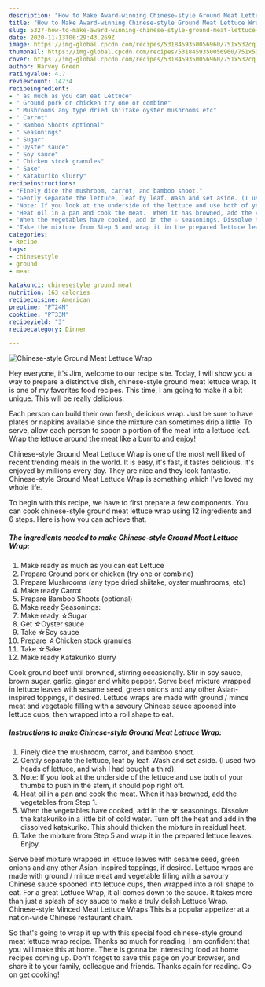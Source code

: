 ```yaml
---
description: "How to Make Award-winning Chinese-style Ground Meat Lettuce Wrap"
title: "How to Make Award-winning Chinese-style Ground Meat Lettuce Wrap"
slug: 5327-how-to-make-award-winning-chinese-style-ground-meat-lettuce-wrap
date: 2020-11-13T06:29:43.269Z
image: https://img-global.cpcdn.com/recipes/5318459350056960/751x532cq70/chinese-style-ground-meat-lettuce-wrap-recipe-main-photo.jpg
thumbnail: https://img-global.cpcdn.com/recipes/5318459350056960/751x532cq70/chinese-style-ground-meat-lettuce-wrap-recipe-main-photo.jpg
cover: https://img-global.cpcdn.com/recipes/5318459350056960/751x532cq70/chinese-style-ground-meat-lettuce-wrap-recipe-main-photo.jpg
author: Harvey Green
ratingvalue: 4.7
reviewcount: 14234
recipeingredient:
- " as much as you can eat Lettuce"
- " Ground pork or chicken try one or combine"
- " Mushrooms any type dried shiitake oyster mushrooms etc"
- " Carrot"
- " Bamboo Shoots optional"
- " Seasonings"
- " Sugar"
- " Oyster sauce"
- " Soy sauce"
- " Chicken stock granules"
- " Sake"
- " Katakuriko slurry"
recipeinstructions:
- "Finely dice the mushroom, carrot, and bamboo shoot."
- "Gently separate the lettuce, leaf by leaf. Wash and set aside. (I used two heads of lettuce, and wish I had bought a third)."
- "Note: If you look at the underside of the lettuce and use both of your thumbs to push in the stem, it should pop right off."
- "Heat oil in a pan and cook the meat.  When it has browned, add the vegetables from Step 1."
- "When the vegetables have cooked, add in the ☆ seasonings. Dissolve the katakuriko in a little bit of cold water. Turn off the heat and add in the dissolved katakuriko. This should thicken the mixture in residual heat."
- "Take the mixture from Step 5 and wrap it in the prepared lettuce leaves. Enjoy."
categories:
- Recipe
tags:
- chinesestyle
- ground
- meat

katakunci: chinesestyle ground meat 
nutrition: 163 calories
recipecuisine: American
preptime: "PT24M"
cooktime: "PT33M"
recipeyield: "3"
recipecategory: Dinner

---
```



![Chinese-style Ground Meat Lettuce Wrap](https://img-global.cpcdn.com/recipes/5318459350056960/751x532cq70/chinese-style-ground-meat-lettuce-wrap-recipe-main-photo.jpg)

Hey everyone, it's Jim, welcome to our recipe site. Today, I will show you a way to prepare a distinctive dish, chinese-style ground meat lettuce wrap. It is one of my favorites food recipes. This time, I am going to make it a bit unique. This will be really delicious.

Each person can build their own fresh, delicious wrap. Just be sure to have plates or napkins available since the mixture can sometimes drip a little. To serve, allow each person to spoon a portion of the meat into a lettuce leaf. Wrap the lettuce around the meat like a burrito and enjoy!

Chinese-style Ground Meat Lettuce Wrap is one of the most well liked of recent trending meals in the world. It is easy, it's fast, it tastes delicious. It's enjoyed by millions every day. They are nice and they look fantastic. Chinese-style Ground Meat Lettuce Wrap is something which I've loved my whole life.


To begin with this recipe, we have to first prepare a few components. You can cook chinese-style ground meat lettuce wrap using 12 ingredients and 6 steps. Here is how you can achieve that.

<!--inarticleads1-->

##### The ingredients needed to make Chinese-style Ground Meat Lettuce Wrap:

1. Make ready  as much as you can eat Lettuce
1. Prepare  Ground pork or chicken (try one or combine)
1. Prepare  Mushrooms (any type dried shiitake, oyster mushrooms, etc)
1. Make ready  Carrot
1. Prepare  Bamboo Shoots (optional)
1. Make ready  Seasonings:
1. Make ready  ☆Sugar
1. Get  ☆Oyster sauce
1. Take  ☆Soy sauce
1. Prepare  ☆Chicken stock granules
1. Take  ☆Sake
1. Make ready  Katakuriko slurry


Cook ground beef until browned, stirring occasionally. Stir in soy sauce, brown sugar, garlic, ginger and white pepper. Serve beef mixture wrapped in lettuce leaves with sesame seed, green onions and any other Asian-inspired toppings, if desired. Lettuce wraps are made with ground / mince meat and vegetable filling with a savoury Chinese sauce spooned into lettuce cups, then wrapped into a roll shape to eat. 

<!--inarticleads2-->

##### Instructions to make Chinese-style Ground Meat Lettuce Wrap:

1. Finely dice the mushroom, carrot, and bamboo shoot.
1. Gently separate the lettuce, leaf by leaf. Wash and set aside. (I used two heads of lettuce, and wish I had bought a third).
1. Note: If you look at the underside of the lettuce and use both of your thumbs to push in the stem, it should pop right off.
1. Heat oil in a pan and cook the meat.  When it has browned, add the vegetables from Step 1.
1. When the vegetables have cooked, add in the ☆ seasonings. Dissolve the katakuriko in a little bit of cold water. Turn off the heat and add in the dissolved katakuriko. This should thicken the mixture in residual heat.
1. Take the mixture from Step 5 and wrap it in the prepared lettuce leaves. Enjoy.


Serve beef mixture wrapped in lettuce leaves with sesame seed, green onions and any other Asian-inspired toppings, if desired. Lettuce wraps are made with ground / mince meat and vegetable filling with a savoury Chinese sauce spooned into lettuce cups, then wrapped into a roll shape to eat. For a great Lettuce Wrap, it all comes down to the sauce. It takes more than just a splash of soy sauce to make a truly delish Lettuce Wrap. Chinese-style Minced Meat Lettuce Wraps This is a popular appetizer at a nation-wide Chinese restaurant chain. 

So that's going to wrap it up with this special food chinese-style ground meat lettuce wrap recipe. Thanks so much for reading. I am confident that you will make this at home. There is gonna be interesting food at home recipes coming up. Don't forget to save this page on your browser, and share it to your family, colleague and friends. Thanks again for reading. Go on get cooking!
